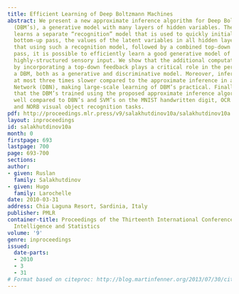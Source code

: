 ```yaml
---
title: Efficient Learning of Deep Boltzmann Machines
abstract: We present a new approximate inference algorithm for Deep Boltzmann Machines
  (DBM’s), a generative model with many layers of hidden variables. The algorithm
  learns a separate “recognition” model that is used to quickly initialize, in a single
  bottom-up pass, the values of the latent variables in all hidden layers. We show
  that using such a recognition model, followed by a combined top-down and bottom-up
  pass, it is possible to efficiently learn a good generative model of high-dimensional
  highly-structured sensory input. We show that the additional computations required
  by incorporating a top-down feedback plays a critical role in the performance of
  a DBM, both as a generative and discriminative model. Moreover, inference is only
  at most three times slower compared to the approximate inference in a Deep Belief
  Network (DBN), making large-scale learning of DBM’s practical. Finally, we demonstrate
  that the DBM’s trained using the proposed approximate inference algorithm perform
  well compared to DBN’s and SVM’s on the MNIST handwritten digit, OCR English letters,
  and NORB visual object recognition tasks.
pdf: http://proceedings.mlr.press/v9/salakhutdinov10a/salakhutdinov10a.pdf
layout: inproceedings
id: salakhutdinov10a
month: 0
firstpage: 693
lastpage: 700
page: 693-700
sections: 
author:
- given: Ruslan
  family: Salakhutdinov
- given: Hugo
  family: Larochelle
date: 2010-03-31
address: Chia Laguna Resort, Sardinia, Italy
publisher: PMLR
container-title: Proceedings of the Thirteenth International Conference on Artificial
  Intelligence and Statistics
volume: '9'
genre: inproceedings
issued:
  date-parts:
  - 2010
  - 3
  - 31
# Format based on citeproc: http://blog.martinfenner.org/2013/07/30/citeproc-yaml-for-bibliographies/
---
```

